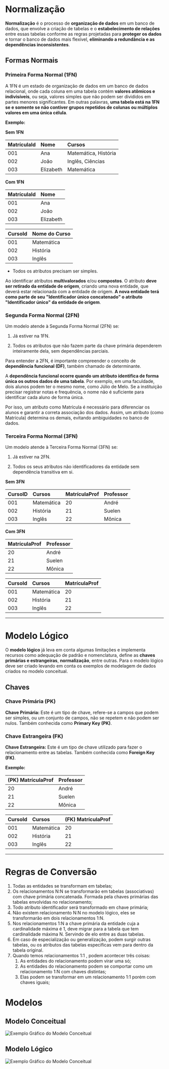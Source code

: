 # Normalização

**Normalização** é o processo de **organização de dados** em um banco de dados, que envolve a criação de tabelas e o **estabelecimento de relações** entre essas tabelas conforme as regras projetadas para **proteger os dados** e tornar o banco de dados mais flexível, **eliminando a redundância e as dependências inconsistentes**.

## Formas Normais

### Primeira Forma Normal (1FN)

A 1FN é um estado de organização de dados em um banco de dados relacional, onde cada coluna em uma tabela contém **valores atômicos e indivisíveis**, ou seja, valores simples que não podem ser divididos em partes menores significantes. Em outras palavras, **uma tabela está na 1FN se e somente se não contiver grupos repetidos de colunas ou múltiplos valores em uma única célula**.

**Exemplo:**

**Sem 1FN**

| MatrículaId | Nome      | Cursos               |
| :---------- | :-------- | :------------------- |
| 001         | Ana       | Matemática, História |
| 002         | João      | Inglês, Ciências     |
| 003         | Elizabeth | Matemática           |

**Com 1FN**

| MatrículaId | Nome      |
| :---------- | :-------- |
| 001         | Ana       |
| 002         | João      |
| 003         | Elizabeth |

| CursoId | Nome do Curso |
| :------ | :------------ |
| 001     | Matemática    |
| 002     | História      |
| 003     | Inglês        |

- Todos os atributos precisam ser simples.

Ao identificar atributos **multivalorados** e/ou **compostos**. O atributo **deve ser retirado da entidade de origem**, criando uma nova entidade, que deverá estar relacionada com a entidade de origem. **A nova entidade terá como parte de seu "Identificador único concatenado" o atributo "Identificador único" da entidade de origem**.

### Segunda Forma Normal (2FN)

Um modelo atende à Segunda Forma Normal (2FN) se:

1. Já estiver na 1FN.

2. Todos os atributos que não fazem parte da chave primária dependerem inteiramente dela, sem dependências parciais.

Para entender a 2FN, é importante compreender o conceito de **dependência funcional (DF)**, também chamado de determinante.

A **dependência funcional ocorre quando um atributo identifica de forma única os outros dados de uma tabela**. Por exemplo, em uma faculdade, dois alunos podem ter o mesmo nome, como Júlio de Melo. Se a instituição precisar registrar notas e frequência, o nome não é suficiente para identificar cada aluno de forma única.

Por isso, um atributo como Matrícula é necessário para diferenciar os alunos e garantir a correta associação dos dados. Assim, um atributo (como Matrícula) determina os demais, evitando ambiguidades no banco de dados.

### Terceira Forma Normal (3FN)

Um modelo atende à Terceira Forma Normal (3FN) se:

1. Já estiver na 2FN.

2. Todos os seus atributos não identificadores da entidade sem dependência transitiva em si.

**Sem 3FN**

| CursoID | Cursos     | MatrículaProf | Professor |
| :------ | :--------- | :------------ | :-------- |
| 001     | Matemática | 20            | André     |
| 002     | História   | 21            | Suelen    |
| 003     | Inglês     | 22            | Mônica    |

**Com 3FN**

| MatrículaProf | Professor |
| :------------ | :-------- |
| 20            | André     |
| 21            | Suelen    |
| 22            | Mônica    |

| CursoId | Cursos     | MatrículaProf |
| :------ | :--------- | :------------ |
| 001     | Matemática | 20            |
| 002     | História   | 21            |
| 003     | Inglês     | 22            |

---

# Modelo Lógico

O **modelo lógico** já leva em conta algumas limitações e implementa recursos como adequação de padrão e nomenclatura, define as **chaves primárias e estrangeiras**, **normalização**, entre outras. Para o modelo lógico deve ser criado levando em conta os exemplos de modelagem de dados criados no modelo conceitual.

## Chaves

### Chave Primária (PK)

**Chave Primária:** Este é um tipo de chave, refere-se a campos que podem ser simples, ou um conjunto de campos, não se repetem e não podem ser nulos. Também conhecida como **Primary Key (PK)**.

### Chave Estrangeira (FK)

**Chave Estrangeira:** Este é um tipo de chave utilizado para fazer o relacionamento entre as tabelas. Também conhecida como **Foreign Key (FK)**.

**Exemplo:**

| (PK) MatrículaProf | Professor |
| :----------------- | :-------- |
| 20                 | André     |
| 21                 | Suelen    |
| 22                 | Mônica    |

| CursoId | Cursos     | (FK) MatrículaProf |
| :------ | :--------- | :----------------- |
| 001     | Matemática | 20                 |
| 002     | História   | 21                 |
| 003     | Inglês     | 22                 |

---

# Regras de Conversão

1. Todas as entidades se transformam em tabelas;
2. Os relacionamentos N:N se transformarão em tabelas (associativas) com chave primária concatenada. Formada pela chaves primárias das tabelas envolvidas no relacionamento;
3. Todo atributo identificador será transformado em chave primária;
4. Não existem relacionamento N:N no modelo lógico, eles se transformarão em dois relacionamentos 1:N.
5. Nos relacionamentos 1:N a chave primária da entidade cuja a cardinalidade máxima é 1, deve migrar para a tabela que tem cardinalidade máxima N. Servindo de elo entre as duas tabelas.
6. Em caso de especialização ou generalização, podem surgir outras tabelas, ou os atributos das tabelas específicas vem para dentro da tabela original.
7. Quando temos relacionamentos 1:1 , podem acontecer três coisas:
   1. As entidades do relacionamento podem virar uma só;
   2. As entidades do relacionamento podem se comportar como um relacionamento 1:N com chaves distintas;
   3. Elas podem se transformar em um relacionamento 1:1 porém com
      chaves iguais;

# Modelos

## Modelo Conceitual

![Exemplo Gráfico do Modelo Conceitual](./Recursos/modelo-conceitual.png)

## Modelo Lógico

![Exemplo Gráfico do Modelo Conceitual](./Recursos/modelo-logico.png)
